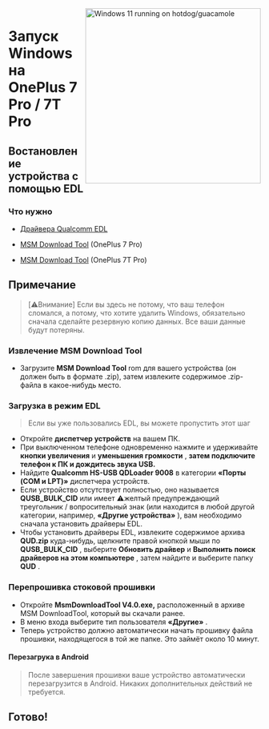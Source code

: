<img align="right" src="https://github.com/n00b69/woa-op7/blob/main/op7.png" width="350" alt="Windows 11 running on hotdog/guacamole">

# Запуск Windows на OnePlus 7 Pro / 7T Pro

## Востановление устройства с помощью EDL

### Что нужно
- [Драйвера Qualcomm EDL](https://github.com/n00b69/woa-op7/releases/tag/EDL)

- [MSM Download Tool](https://onepluscommunityserver.com/list/Unbrick_Tools/OnePlus_7_Pro/Global_GM21AA/R/) (OnePlus 7 Pro)

- [MSM Download Tool](https://onepluscommunityserver.com/list/Unbrick_Tools/OnePlus_7T_Pro/Global_HD01AA/R/) (OnePlus 7T Pro)

## Примечание
> [⚠️Внимание]
> Если вы здесь не потому, что ваш телефон сломался, а потому, что хотите удалить Windows, обязательно сначала сделайте резервную копию данных. Все ваши данные будут потеряны.

### Извлечение MSM Download Tool
- Загрузите **MSM Download Tool** rom для вашего устройства (он должен быть в формате .zip), затем извлеките содержимое .zip-файла в какое-нибудь место.

### Загрузка в режим EDL
> Если вы уже пользовались EDL, вы можете пропустить этот шаг
- Откройте **диспетчер устройств** на вашем ПК.
- При выключенном телефоне одновременно нажмите и удерживайте **кнопки увеличения** и **уменьшения громкости** , **затем подключите телефон к ПК и дождитесь звука USB.**
- Найдите **Qualcomm HS-USB QDLoader 9008** в категории **«Порты (COM и LPT)»** диспетчера устройств.
- Если устройство отсутствует полностью, оно называется **QUSB_BULK_CID** или имеет ⚠️желтый предупреждающий треугольник / вопросительный знак (или находится в любой другой категории, например, **«Другие устройства»** ), вам необходимо сначала установить драйверы EDL.
- Чтобы установить драйверы EDL, извлеките содержимое архива **QUD.zip** куда-нибудь, щелкните правой кнопкой мыши по **QUSB_BULK_CID** , выберите **Обновить драйвер** и **Выполнить поиск драйверов на этом компьютере** , затем найдите и выберите папку **QUD** .

### Перепрошивка стоковой прошивки
- Откройте **MsmDownloadTool V4.0.exe,** расположенный в архиве MSM DownloadTool, который вы скачали ранее.
- В меню входа выберите тип пользователя **«Другие»** .
- Теперь устройство должно автоматически начать прошивку файла прошивки, находящегося в той же папке. Это займёт около 10 минут.

#### Перезагрука в Android
> После завершения прошивки ваше устройство автоматически перезагрузится в Android. Никаких дополнительных действий не требуется.

## Готово!
















